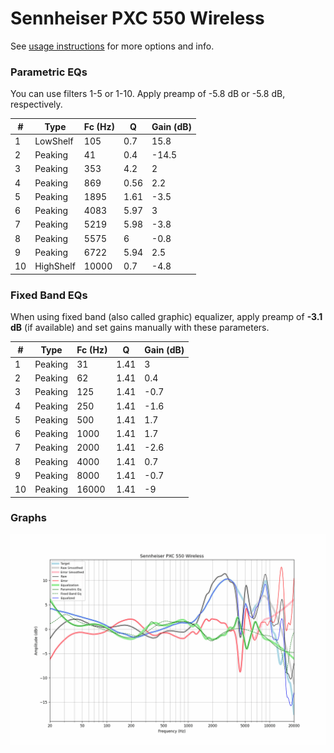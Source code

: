 # Sennheiser PXC 550 Wireless
See [usage instructions](https://github.com/jaakkopasanen/AutoEq#usage) for more options and info.

### Parametric EQs
You can use filters 1-5 or 1-10. Apply preamp of -5.8 dB or -5.8 dB, respectively.

|   # | Type      |   Fc (Hz) |    Q |   Gain (dB) |
|-----|-----------|-----------|------|-------------|
|   1 | LowShelf  |       105 | 0.7  |        15.8 |
|   2 | Peaking   |        41 | 0.4  |       -14.5 |
|   3 | Peaking   |       353 | 4.2  |         2   |
|   4 | Peaking   |       869 | 0.56 |         2.2 |
|   5 | Peaking   |      1895 | 1.61 |        -3.5 |
|   6 | Peaking   |      4083 | 5.97 |         3   |
|   7 | Peaking   |      5219 | 5.98 |        -3.8 |
|   8 | Peaking   |      5575 | 6    |        -0.8 |
|   9 | Peaking   |      6722 | 5.94 |         2.5 |
|  10 | HighShelf |     10000 | 0.7  |        -4.8 |

### Fixed Band EQs
When using fixed band (also called graphic) equalizer, apply preamp of **-3.1 dB** (if available) and set gains manually with these parameters.

|   # | Type    |   Fc (Hz) |    Q |   Gain (dB) |
|-----|---------|-----------|------|-------------|
|   1 | Peaking |        31 | 1.41 |         3   |
|   2 | Peaking |        62 | 1.41 |         0.4 |
|   3 | Peaking |       125 | 1.41 |        -0.7 |
|   4 | Peaking |       250 | 1.41 |        -1.6 |
|   5 | Peaking |       500 | 1.41 |         1.7 |
|   6 | Peaking |      1000 | 1.41 |         1.7 |
|   7 | Peaking |      2000 | 1.41 |        -2.6 |
|   8 | Peaking |      4000 | 1.41 |         0.7 |
|   9 | Peaking |      8000 | 1.41 |        -0.7 |
|  10 | Peaking |     16000 | 1.41 |        -9   |

### Graphs
![](./Sennheiser%20PXC%20550%20Wireless.png)
